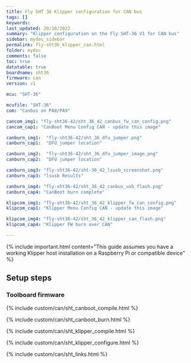 ```yaml
---
title: Fly SHT 36 Klipper configuration for CAN bus
tags: []
keywords: 
last_updated: 20/10/2022
summary: "Klipper configuration on the Fly SHT-36 V1 for CAN bus"
sidebar: mydoc_sidebar
permalink: fly-sht36_klipper_can.html
folder: mydoc
comments: false
toc: true
datatable: true
boardname: sht36
firmware: can
version: v1

mcu: "SHT-36"

mcufile: "SHT-36"
com: "Canbus on PA8/PA9"

cancom_img1: "fly-sht36-42/sht_36_42_canbus_fw_can_config.png"
cancom_cap1: "CanBoot Menu Config CAN - update this image"

canburn_img1:  "fly-sht36-42/sht_36_dfu_jumper.png"
canburn_cap1:  "DFU jumper location" 

canburn_img2:  "fly-sht36-42/sht_36_dfu_jumper_image.png"
canburn_cap2:  "DFU jumper location"

canburn_img3: "fly-sht36-42/sht-36_42_lsusb_screenshot.png"
canburn_cap3: "lsusb Results"

canburn_img4: "fly-sht36-42/sht_36_42_canbus_usb_flash.png"
canburn_cap4: "CanBoot burn complete"

klipcom_img1: "fly-sht36-42/sht_36_42_klipper_fw_can_config.png"
klipcom_cap1: "Klipper Menu Config CAN - update this image"

klipcom_img4: "fly-sht36-42/sht_36_42_klipper_can_flash.png"
klipcom_cap4: "Klipper FW burn over CAN"

---
```


{% include important.html content="This guide assumes you have a working Klipper host installation on a Raspberry Pi or compatible device" %}



## Setup steps

### Toolboard firmware

{% include custom/can/sht_canboot_compile.html %}

{% include custom/can/sht_canboot_burn.html %}

{% include custom/can/sht_klipper_compile.html %}

{% include custom/can/sht_klipper_configure.html %}

{% include custom/can/sht_links.html %}

